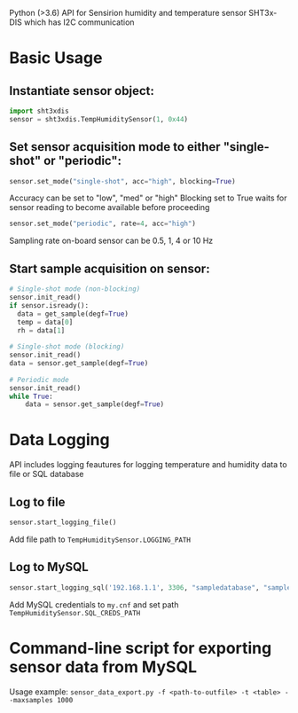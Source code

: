 Python (>3.6) API for Sensirion humidity and temperature sensor SHT3x-DIS which has I2C communication

# Basic Usage
## Instantiate sensor object:
```python
import sht3xdis
sensor = sht3xdis.TempHumiditySensor(1, 0x44)
```

## Set sensor acquisition mode to either "single-shot" or "periodic":
```python
sensor.set_mode("single-shot", acc="high", blocking=True)
```
Accuracy can be set to "low", "med" or "high"
Blocking set to True waits for sensor reading to become available before proceeding

```python
sensor.set_mode("periodic", rate=4, acc="high")
```
Sampling rate on-board sensor can be 0.5, 1, 4 or 10 Hz

## Start sample acquisition on sensor:
```python
# Single-shot mode (non-blocking)
sensor.init_read()
if sensor.isready():
  data = get_sample(degf=True)
  temp = data[0]
  rh = data[1]
  
# Single-shot mode (blocking)
sensor.init_read()
data = sensor.get_sample(degf=True)
  
# Periodic mode
sensor.init_read()
while True:
    data = sensor.get_sample(degf=True)   

```

# Data Logging
API includes logging feautures for logging temperature and humidity data to file or SQL database

## Log to file
```python
sensor.start_logging_file()
```
Add file path to `TempHumiditySensor.LOGGING_PATH`

## Log to MySQL
```python
sensor.start_logging_sql('192.168.1.1', 3306, "sampledatabase", "sampletable", 60)
```
Add MySQL credentials to `my.cnf` and set path `TempHumiditySensor.SQL_CREDS_PATH`

# Command-line script for exporting sensor data from MySQL
Usage example: `sensor_data_export.py -f <path-to-outfile> -t <table> --maxsamples 1000`

